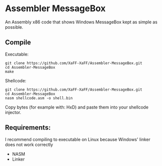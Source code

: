 # Assembler MessageBox
An Assembly x86 code that shows Windows MessageBox kept as simple as possible.

## Compile
Executable:
```
git clone https://github.com/XaFF-XaFF/Assembler-MessageBox.git
cd Assembler-MessageBox
make
```

Shellcode:
```
git clone https://github.com/XaFF-XaFF/Assembler-MessageBox.git
cd Assembler-MessageBox
nasm shellcode.asm -o shell.bin
```
Copy bytes (for example with: HxD) and paste them into your shellcode injector.

## Requirements:
I recommend compiling to executable on Linux because Windows' linker does not work correctly
- NASM
- Linker
